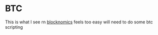 # BTC 

This is what I see rn [blocknomics](https://www.blockonomics.co/) feels too easy will need to do some btc scripting
